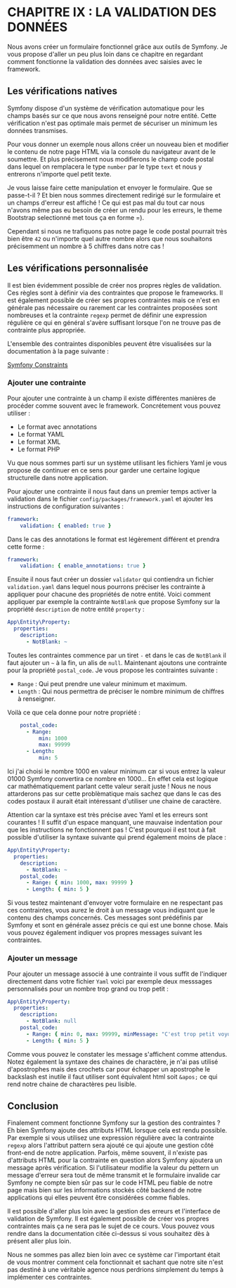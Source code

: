 # CHAPITRE IX : LA VALIDATION DES DONNÉES

Nous avons créer un formulaire fonctionnel grâce aux outils de Symfony. Je vous propose d'aller un peu plus loin dans ce chapitre en regardant comment fonctionne la validation des données avec saisies avec le framework.

## Les vérifications natives

Symfony dispose d'un système de vérification automatique pour les champs basés sur ce que nous avons renseigné pour notre entité. Cette vérification n'est pas optimale mais permet de sécuriser un minimum les données transmises.

Pour vous donner un exemple nous allons créer un nouveau bien et modifier le contenu de notre page HTML via la console du navigateur avant de le soumettre. Et plus précisement nous modifierons le champ code postal dans lequel on remplacera le type `number` par le type `text` et nous y entrerons n'importe quel petit texte.

Je vous laisse faire cette manipulation et envoyer le formulaire. Que se passe-t-il ? Et bien nous sommes directement redirigé sur le formulaire et un champs d'erreur est affiché ! Ce qui est pas mal du tout car nous n'avons même pas eu besoin de créer un rendu pour les erreurs, le theme Bootstrap selectionné met tous ça en forme =).

Cependant si nous ne trafiquons pas notre page le code postal pourrait très bien être `42` ou n'importe quel autre nombre alors que nous souhaitons précisemment un nombre à 5 chiffres dans notre cas ! 

## Les vérifications personnalisée

Il est bien évidemment possible de créer nos propres règles de validation. Ces règles sont à définir via des contraintes que propose le frameworks. Il est également possible de créer ses propres contraintes mais ce n'est en générale pas nécessaire ou rarement car les contraintes proposées sont nombreuses et la contrainte `regexp` permet de définir une expression régulière ce qui en général s'avère suffisant lorsque l'on ne trouve pas de contrainte plus appropriée.

L'ensemble des contraintes disponibles peuvent être visualisées sur la documentation à la page suivante :

[Symfony Constraints](https://symfony.com/doc/current/validation.html#validator-constraint-targets)

### Ajouter une contrainte

Pour ajouter une contrainte à un champ il existe différentes manières de procéder comme souvent avec le framework. Concrétement vous pouvez utiliser :

* Le format avec annotations
* Le format YAML
* Le format XML
* Le format PHP

Vu que nous sommes parti sur un système utilisant les fichiers Yaml je vous propose de continuer en ce sens pour garder une certaine logique structurelle dans notre application.

Pour ajouter une contrainte il nous faut dans un premier temps activer la validation dans le fichier `config/packages/framework.yaml` et ajouter les instructions de configuration suivantes :

```yaml
framework:
    validation: { enabled: true }
```

Dans le cas des annotations le format est légèrement différent et prendra cette forme :

```yaml
framework:
    validation: { enable_annotations: true }
```

Ensuite il nous faut créer un dossier `validator` qui contiendra un fichier `validation.yaml` dans lequel nous pourrons préciser les contrainte à appliquer pour chacune des propriétés de notre entité. Voici comment appliquer par exemple la contrainte `NotBlank` que propose Symfony sur la propriété `description` de notre entité `property` :

```yaml
App\Entity\Property:
  properties:
    description:
      - NotBlank: ~
```

Toutes les contraintes commence par un tiret `-` et dans le cas de `NotBlank` il faut ajouter un `~` à la fin, un alis de `null`. Maintenant ajoutons une contrainte pour la propriété `postal_code`. Je vous propose les contraintes suivante :

* `Range` : Qui peut prendre une valeur minimum et maximum.
* `Length` : Qui nous permettra de préciser le nombre minimum de chiffres à renseigner.

Voilà ce que cela donne pour notre propriété :

```yaml
    postal_code:
      - Range:
          min: 1000
          max: 99999
      - Length:
          min: 5
```

Ici j'ai choisi le nombre 1000 en valeur minimum car si vous entrez la valeur 01000 Symfony convertira ce nombre en 1000... En effet cela est logique car mathématiquement parlant cette valeur serait juste ! Nous ne nous attarderons pas sur cette problèmatique mais sachez que dans le cas des codes postaux il aurait était intéressant d'utiliser une chaine de caractère.

Attention car la syntaxe est très précise avec Yaml et les erreurs sont courantes ! Il suffit d'un espace manquant, une mauvaise indentation pour que les instructions ne fonctionnent pas ! C'est pourquoi il est tout à fait possible d'utiliser la syntaxe suivante qui prend également moins de place :

```yaml
App\Entity\Property:
  properties:
    description:
      - NotBlank: ~
    postal_code:
      - Range: { min: 1000, max: 99999 }
      - Length: { min: 5 }
```

Si vous testez maintenant d'envoyer votre formulaire en ne respectant pas ces contraintes, vous aurez le droit à un message vous indiquant que le contenu des champs concernés. Ces messages sont prédéfinis par Symfony et sont en générale assez précis ce qui est une bonne chose. Mais vous pouvez également indiquer vos propres messages suivant les contraintes.

### Ajouter un message

Pour ajouter un message associé à une contrainte il vous suffit de l'indiquer directement dans votre fichier `Yaml` voici par exemple deux messsages personnalisés pour un nombre trop grand ou trop petit :

```yaml
App\Entity\Property:
  properties:
    description:
      - NotBlank: null
    postal_code:
      - Range: { min: 0, max: 99999, minMessage: "C'est trop petit voyons", maxMessage: "La valeur est trop grande pour un code postal" }
      - Length: { min: 5 }
```

Comme vous pouvez le constater les message s'affichent comme attendus. Notez également la syntaxe des chaines de charactère, je n'ai pas utilisé d'apostrophes mais des crochets car pour échapper un apostrophe le backslash est inutile il faut utiliser sont équivalent html soit `&apos;` ce qui rend notre chaine de charactères peu lisible.


## Conclusion

Finalement comment fonctionne Symfony sur la gestion des contraintes ? Eh bien Symfony ajoute des attributs HTML lorsque cela est rendu possible. Par exemple si vous utilisez une expression régulière avec la contrainte `regexp` alors l'attribut pattern sera ajouté ce qui ajoute une gestion côté front-end de notre application. Parfois, même souvent, il n'existe pas d'attributs HTML pour la contrainte en question alors Symfony ajoutera un message après vérification. Si l'utilisateur modifie la valeur du pettern un message d'erreur sera tout de même transmit et le formulaire invalide car Symfony ne compte bien sûr pas sur le code HTML peu fiable de notre page mais bien sur les informations stockés côté backend de notre applications qui elles peuvent être considérées comme fiables.

Il est possible d'aller plus loin avec la gestion des erreurs et l'interface de validation de Symfony. Il est également possible de créer vos propres contraintes mais ça ne sera pas le sujet de ce cours. Vous pouvez vous rendre dans la documentation citée ci-dessus si vous souhaitez dès à présent aller plus loin.

Nous ne sommes pas allez bien loin avec ce système car l'important était de vous montrer comment cela fonctionnait et sachant que notre site n'est pas destiné à une véritable agence nous perdrions simplement du temps à implémenter ces contraintes.